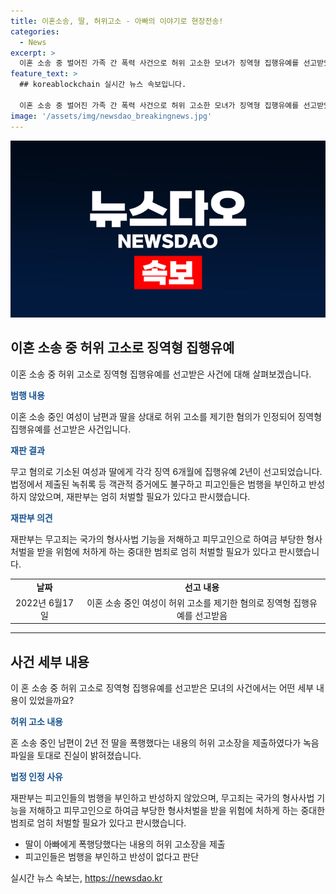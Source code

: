 ```yaml
---
title: 이혼소송, 딸, 허위고소 - 아빠의 이야기로 현장전송!
categories:
  - News
excerpt: >
  이혼 소송 중 벌어진 가족 간 폭력 사건으로 허위 고소한 모녀가 징역형 집행유예를 선고받았다. A씨와 딸 B씨는 이혼 중인 남편을 폭행으로 고소했지만, 녹음파일 제출로 허위 고소가 드러나 법정에서 징역 6개월에 집행유예 2년을 선고받았다. 범행 동기는 이혼 소송 과정에서 유리한 자료로 사용하기 위해 공모한 것으로 알려졌으며, 재판부는 이를 심각한 범죄로 보고 엄히 처벌할 필요가 있다고 판시했다.
feature_text: >
  ## koreablockchain 실시간 뉴스 속보입니다.

  이혼 소송 중 벌어진 가족 간 폭력 사건으로 허위 고소한 모녀가 징역형 집행유예를 선고받았다. A씨와 딸 B씨는 이혼 중인 남편을 폭행으로 고소했지만, 녹음파일 제출로 허위 고소가 드러나 법정에서 징역 6개월에 집행유예 2년을 선고받았다. 범행 동기는 이혼 소송 과정에서 유리한 자료로 사용하기 위해 공모한 것으로 알려졌으며, 재판부는 이를 심각한 범죄로 보고 엄히 처벌할 필요가 있다고 판시했다.
image: '/assets/img/newsdao_breakingnews.jpg'
---
```


<p><img src="/assets/img/newsdao_breakingnews.jpg" alt="koreablockchain 속보" /></p>

<h2 data-ke-size="size26">이혼 소송 중 허위 고소로 징역형 집행유예</h2>

<p data-ke-size="size16">이혼 소송 중 허위 고소로 징역형 집행유예를 선고받은 사건에 대해 살펴보겠습니다.</p>

<p><b><span style="color: #1a5490;">범행 내용</span></b></p>

<p data-ke-size="size16">이혼 소송 중인 여성이 남편과 딸을 상대로 허위 고소를 제기한 혐의가 인정되어 징역형 집행유예를 선고받은 사건입니다.</p>

<p><b><span style="color: #1a5490;">재판 결과</span></b></p>

<p data-ke-size="size16">무고 혐의로 기소된 여성과 딸에게 각각 징역 6개월에 집행유예 2년이 선고되었습니다. 법정에서 제출된 녹취록 등 객관적 증거에도 불구하고 피고인들은 범행을 부인하고 반성하지 않았으며, 재판부는 엄히 처벌할 필요가 있다고 판시했습니다.</p>

<p><b><span style="color: #1a5490;">재판부 의견</span></b></p>

<p data-ke-size="size16">재판부는 무고죄는 국가의 형사사법 기능을 저해하고 피무고인으로 하여금 부당한 형사처벌을 받을 위험에 처하게 하는 중대한 범죄로 엄히 처벌할 필요가 있다고 판시했습니다.</p>

<table>
  <tr>
    <td style="text-align: center; height: 17px;"><b>날짜</b></td>
    <td style="text-align: center; height: 17px;"><b>선고 내용</b></td>
  </tr>
  <tr>
    <td style="text-align: center; height: 17px;">2022년 6월17일</td>
    <td style="text-align: center; height: 17px;">이혼 소송 중인 여성이 허위 고소를 제기한 혐의로 징역형 집행유예를 선고받음</td>
  </tr>
</table>

<hr>

<h2 data-ke-size="size26">사건 세부 내용</h2>

<p data-ke-size="size16">이 혼 소송 중 허위 고소로 징역형 집행유예를 선고받은 모녀의 사건에서는 어떤 세부 내용이 있었을까요?</p>

<p><b><span style="color: #1a5490;">허위 고소 내용</span></b></p>

<p data-ke-size="size16">혼 소송 중인 남편이 2년 전 딸을 폭행했다는 내용의 허위 고소장을 제출하였다가 녹음파일을 토대로 진실이 밝혀졌습니다.</p>

<p><b><span style="color: #1a5490;">법정 인정 사유</span></b></p>

<p data-ke-size="size16">재판부는 피고인들의 범행을 부인하고 반성하지 않았으며, 무고죄는 국가의 형사사법 기능을 저해하고 피무고인으로 하여금 부당한 형사처벌을 받을 위험에 처하게 하는 중대한 범죄로 엄히 처벌할 필요가 있다고 판시했습니다.</p>

<ul>
  <li>딸이 아빠에게 폭행당했다는 내용의 허위 고소장을 제출</li>
  <li>피고인들은 범행을 부인하고 반성이 없다고 판단</li>
</ul>
실시간 뉴스 속보는, <a href="https://newsdao.kr" rel="dofollow">https://newsdao.kr</a>


